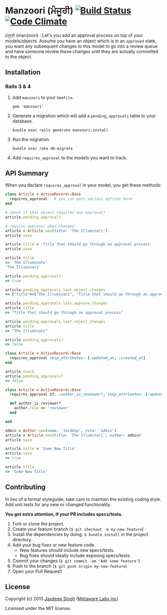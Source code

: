 # Manzoori (ਮੰਜੂਰੀ) [![Build Status](https://travis-ci.org/metaware/pravangi.svg?branch=master)](https://travis-ci.org/metaware/manzoori) [![Code Climate](https://codeclimate.com/github/metaware/pravangi/badges/gpa.svg)](https://codeclimate.com/github/metaware/manzoori)

ਮੰਜੂਰੀ (manzoori) : Let's you add an approval process on top of your models/objects. Assume you have an object which is in an `approved` state, you want any subsequent changes to this model to go into a review queue and have someone review these changes until they are actually committed to the object.

## Installation

### Rails 3 & 4

1. Add `manzoori` to your `Gemfile`.

    `gem 'manzoori'`

2. Generate a migration which will add a `pending_approvals` table to your database.

    `bundle exec rails generate manzoori:install`

3. Run the migration.

    `bundle exec rake db:migrate`

4. Add `requires_approval` to the models you want to track.

## API Summary

When you declare `requires_approval` in your model, you get these methods:

```ruby
class Article < ActiveRecord::Base
  requires_approval   # you can pass various options here
end

# check if this object requires any approval?
article.pending_approval?

# require approval when changed
article = Article.new(title: 'The Illuminati')
article.save

article.title = 'Title that should go through an approval process'
article.save

article.title 
=> 'The Illuminate'
'The Illuminati'

article.pending_approval? 
=> true

article.pending_approvals.last.object_changes 
=> {"title"=>["The Illuminati", "Title that should go through an approval process"] }

article.pending_approvals.last.approve_changes
article.title
=> "Title that should go through an approval process"

article.pending_approvals.last.reject_changes
article.title
=> "The Illuminati"

article.pending_approvals?
=> false
```

```ruby
class Article < ActiveRecord::Base
  requires_approval skip_attributes: [:updated_at, :created_at]
end

article.touch
article.pending_approvals?
=> false
```

```ruby
class Article < ActiveRecord::Base
  requires_approval if: :author_is_reviewer?, skip_attributes: [:updated_at, :created_at]

  def author_is_reviewer?
    author.role == 'reviewer'
  end

end

admin = Author.new(name: 'Jasdeep', role: 'admin')
article = Article.new(title: 'The Illuminati', author: admin)
article.save

article.title = 'Some New Title'
article.save
=> true

article.title
=> 'Some New Title'
```


## Contributing
In lieu of a formal styleguide, take care to maintain the existing coding style. Add unit tests for any new or changed functionality.

**You get extra attention, if your PR includes specs/tests.**

1. Fork or clone the project.
2. Create your feature branch (`$ git checkout -b my-new-feature`)
3. Install the dependencies by doing: `$ bundle install` in the project directory.
4. Add your bug fixes or new feature code.
    - New features should include new specs/tests. 
    - Bug fixes should ideally include exposing specs/tests.
5. Commit your changes (`$ git commit -am 'Add some feature'`)
6. Push to the branch (`$ git push origin my-new-feature`)
7. Open your Pull Request!


## License
Copyright (c) 2013 [Jasdeep Singh](http://jasdeep.ca) ([Metaware Labs Inc](http://metawarelabs.com/))

Licensed under the MIT license.